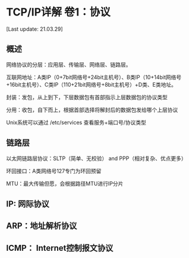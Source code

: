 # TCP/IP详解 卷1：协议

[Last update: 21.03.29]

## 概述

网络协议的分层：应用层、传输层、网络层、链路层。

互联网地址：A类IP（0+7bit网络号+24bit主机号）、B类IP（10+14bit网络号+16bit主机号）、C类IP（110+21bit网络号+8bit主机号）+D类、E类地址。

封装：发包，从上到下，下层数据包有首部指示上层数据包的协议类型

分用：收包，自下而上，根据首部选择将解封后的数据包发给哪个上层协议

Unix系统可以通过 /etc/services 查看服务+端口号/协议类型

## 链路层

以太网链路层协议：SLTP（简单、无校验） and PPP（相对复杂、优点更多）

环回接口：A类网络号127专门为环回预留

MTU：最大传输但愿，会根据路径MTU进行IP分片

## IP: 网际协议

## ARP：地址解析协议

##  ICMP： Internet控制报文协议

